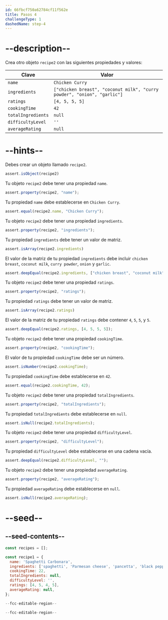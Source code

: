```yaml
---
id: 66fbcf750a62784cf11f562e
title: Pasos 4
challengeType: 1
dashedName: step-4
---
```


# --description--

Crea otro objeto `recipe2` con las siguientes propiedades y valores:

| Clave              | Valor                                                                   |
| ------------------ | ----------------------------------------------------------------------- |
| `name`             | `Chicken Curry`                                                         |
| `ingredients`      | `["chicken breast", "coconut milk", "curry powder", "onion", "garlic"]` |
| `ratings`          | `[4, 5, 5, 5]`                                                          |
| `cookingTime`      | `42`                                                                    |
| `totalIngredients` | `null`                                                                  |
| `difficultyLevel`  | `''`                                                                    |
| `averageRating`    | `null`                                                                  |

# --hints--

Debes crear un objeto llamado `recipe2`.

```js
assert.isObject(recipe2)
```

Tu objeto `recipe2` debe tener una propiedad `name`.

```js
assert.property(recipe2, "name");
```

Tu propiedad `name` debe establecerse en `Chicken Curry`.

```js
assert.equal(recipe2.name, "Chicken Curry");
```

Tu objeto `recipe2` debe tener una propiedad `ingredients`.

```js
assert.property(recipe2, "ingredients");
```

Tu propiedad `ingredients` debe tener un valor de matriz.

```js
assert.isArray(recipe2.ingredients)
```

El valor de la matriz de tu propiedad `ingredients` debe incluir `chicken breast`, `coconut milk`, `curry powder`, `onion` y `garlic`.

```js
assert.deepEqual(recipe2.ingredients, ["chicken breast", "coconut milk", "curry powder", "onion", "garlic"]);
```

Tu objeto `recipe2` debe tener una propiedad `ratings`.

```js
assert.property(recipe2, "ratings");
```

Tu propiedad `ratings` debe tener un valor de matriz.

```js
assert.isArray(recipe2.ratings)
```

El valor de la matriz de tu propiedad `ratings` debe contener `4`, `5`, `5`, y `5`.

```js
assert.deepEqual(recipe2.ratings, [4, 5, 5, 5]);
```

Tu objeto `recipe2` debe tener una propiedad `cookingTime`.

```js
assert.property(recipe2, "cookingTime");
```

El valor de tu propiedad `cookingTime` debe ser un número.

```js
assert.isNumber(recipe2.cookingTime);
```

Tu propiedad `cookingTime` debe establecerse en `42`.

```js
assert.equal(recipe2.cookingTime, 42);
```

Tu objeto `recipe2` debe tener una propiedad `totalIngredients`.

```js
assert.property(recipe2, "totalIngredients");
```

Tu propiedad `totalIngredients` debe establecerse en `null`.

```js
assert.isNull(recipe2.totalIngredients);
```

Tu objeto `recipe2` debe tener una propiedad `difficultyLevel`.

```js
assert.property(recipe2, "difficultyLevel");
```

Tu propiedad `difficultyLevel` debe establecerse en una cadena vacía.

```js
assert.deepEqual(recipe2.difficultyLevel, "");
```

Tu objeto `recipe2` debe tener una propiedad `averageRating`.

```js
assert.property(recipe2, "averageRating");
```

Tu propiedad `averageRating` debe establecerse en `null`.

```js
assert.isNull(recipe2.averageRating);
```

# --seed--

## --seed-contents--

```js
const recipes = [];

const recipe1 = {
  name: 'Spaghetti Carbonara',
  ingredients: ['spaghetti', 'Parmesan cheese', 'pancetta', 'black pepper'],
  cookingTime: 22,
  totalIngredients: null,
  difficultyLevel: '',
  ratings: [4, 5, 4, 5],
  averageRating: null,
};

--fcc-editable-region--

--fcc-editable-region--
```
